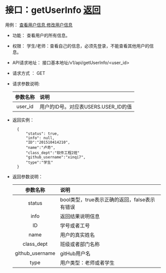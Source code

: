 ﻿<!-- markdownlint-disable MD033-->
<!-- 禁止MD033类型的警告 https://www.npmjs.com/package/markdownlint -->

# 接口：getUserInfo  [返回](../README.md)
用例： [查看用户信息](../用例/用户信息.md),[修改用户信息](../用例/修改用户信息.md)

- 功能：
    查看用户的所有信息。
    
- 权限：
    学生/老师：查看自己的信息，必须先登录，不能查看其他用户的信息。    
    
- API请求地址： 
    接口基本地址/v1/api/getUserInfo/<user_id>

- 请求方式 ：
    GET
      
- 请求参数说明:        

  |参数名称|说明|
  |:---------:|:--------------------------------------------------------|      
  |user_id|用户的ID号。对应表USERS.USER_ID的值|
  
- 返回实例：

        {         
            "status": true,
            "info": null,
            "ID":"201510414210",    
            "name":"卢奇",
            "class_dept":"软件工程2班"
            "github_username":"xinqi7",
            "type":"学生"            
        }
 
- 返回参数说明：    
 
  |参数名称|说明|
  |:---------:|:--------------------------------------------------------|      
  |status|bool类型，true表示正确的返回，false表示有错误|
  |info|返回结果说明信息|
  |ID|学号或者工号|
  |name|用户的真实姓名|  
  |class_dept|班级或者部门名称|
  |github_username|gitHub用户名|
  |type|用户类型：老师或者学生|

